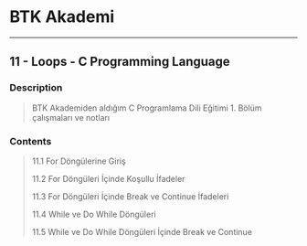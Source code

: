 # BTK Akademi
___

## 11 - Loops - C Programming Language

### Description
> BTK Akademiden aldığım C Programlama Dili Eğitimi 1. Bölüm çalışmaları ve notları

### Contents
> 11.1 For Döngülerine Giriş
>
> 11.2 For Döngüleri İçinde Koşullu İfadeler
>
> 11.3 For Döngüleri İçinde Break ve Continue İfadeleri
>
> 11.4 While ve Do While Döngüleri
>
> 11.5 While ve Do While Döngüleri İçinde Break ve Continue
